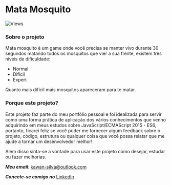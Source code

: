 # Mata Mosquito
![Views](https://i.imgur.com/pRAYSLS.png)
### Sobre o projeto
Mata mosquito é um game onde você precisa se manter vivo durante 30 segundos matando todos os mosquitos que vier a sua frente, existem três níveis  de dificuldade:

* Normal
* Difícil 
* Expert

Quanto mais difícil mais mosquitos apareceram para te matar.

### Porque este projeto?

Este projeto faz parte do meu portfólio pessoal e foi idealizada para servir como uma forma prática de aplicação dos vários conhecimentos que venho adquirindo em meus estudos sobre JavaScript/ECMAScript 2015 - ES6, portanto, ficarei feliz se você puder me fornecer algum feedback sobre o projeto, código, estrutura ou qualquer coisa que você possa relatar que me ajude a tornar um desenvolvedor melhor!.

Além disso sinta-se a vontade para usar este projeto como desejar, estudar ou fazer melhorias.

_**Meu email**_:  [kawan-silva@outlook.com](mailto:kawan-silva@outlook.com)

_**Conecte-se comigo no**_  [LinkedIn](https://www.linkedin.com/in/kawansilva/)  .
